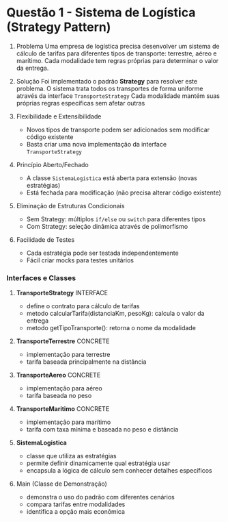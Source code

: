 # Questão 1 - Sistema de Logística (Strategy Pattern)

1. Problema
Uma empresa de logística precisa desenvolver um sistema de cálculo de tarifas para diferentes tipos de transporte: terrestre, aéreo e marítimo. Cada modalidade tem regras próprias para determinar o valor da entrega.

2.  Solução
Foi implementado o padrão **Strategy** para resolver este problema.
O sistema trata todos os transportes de forma uniforme através da interface `TransporteStrategy`
Cada modalidade mantém suas próprias regras específicas sem afetar outras

2. Flexibilidade e Extensibilidade
   - Novos tipos de transporte podem ser adicionados sem modificar código existente
   - Basta criar uma nova implementação da interface `TransporteStrategy`

3. Princípio Aberto/Fechado
   - A classe `SistemaLogistica` está aberta para extensão (novas estratégias)
   - Está fechada para modificação (não precisa alterar código existente)

4. Eliminação de Estruturas Condicionais
   - Sem Strategy: múltiplos `if/else` ou `switch` para diferentes tipos
   - Com Strategy: seleção dinâmica através de polimorfismo

5. Facilidade de Testes
   - Cada estratégia pode ser testada independentemente
   - Fácil criar mocks para testes unitários

### Interfaces e Classes

1. **TransporteStrategy** INTERFACE
   - define o contrato para cálculo de tarifas
   - metodo calcularTarifa(distanciaKm, pesoKg): calcula o valor da entrega
   - metodo getTipoTransporte(): retorna o nome da modalidade

2. **TransporteTerrestre** CONCRETE
   - implementação para terrestre
   - tarifa baseada principalmente na distância

3. **TransporteAereo** CONCRETE
   - implementação para aéreo
   - tarifa baseada no peso

4. **TransporteMaritimo** CONCRETE
   - implementação para marítimo
   - tarifa com taxa mínima e baseada no peso e distância

5. **SistemaLogistica**
   - classe que utiliza as estratégias
   - permite definir dinamicamente qual estratégia usar
   - encapsula a lógica de cálculo sem conhecer detalhes específicos

6. Main (Classe de Demonstração)
   - demonstra o uso do padrão com diferentes cenários
   - compara tarifas entre modalidades
   - identifica a opção mais econômica


